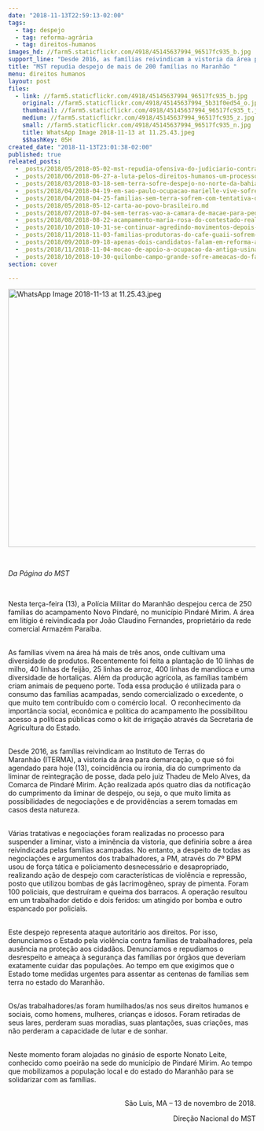 ```yaml
---
date: "2018-11-13T22:59:13-02:00"
tags:
  - tag: despejo
  - tag: reforma-agrária
  - tag: direitos-humanos
images_hd: //farm5.staticflickr.com/4918/45145637994_96517fc935_b.jpg
support_line: "Desde 2016, as famílias reivindicam a vistoria da área para demarcação, o que só foi agendado para hoje, dia do cumprimento da liminar de reintegração de posse"
title: "MST repudia despejo de mais de 200 famílias no Maranhão "
menu: direitos humanos
layout: post
files:
  - link: //farm5.staticflickr.com/4918/45145637994_96517fc935_b.jpg
    original: //farm5.staticflickr.com/4918/45145637994_5b31f0ed54_o.jpg
    thumbnail: //farm5.staticflickr.com/4918/45145637994_96517fc935_t.jpg
    medium: //farm5.staticflickr.com/4918/45145637994_96517fc935_z.jpg
    small: //farm5.staticflickr.com/4918/45145637994_96517fc935_n.jpg
    title: WhatsApp Image 2018-11-13 at 11.25.43.jpeg
    $$hashKey: 05H
created_date: "2018-11-13T23:01:38-02:00"
published: true
releated_posts:
  - _posts/2018/05/2018-05-02-mst-repudia-ofensiva-do-judiciario-contra-a-luta-pela-terra-no-rj.md
  - _posts/2018/06/2018-06-27-a-luta-pelos-direitos-humanos-um-processo-historico-de-denuncia-e-resistencia-documentado.md
  - _posts/2018/03/2018-03-18-sem-terra-sofre-despejo-no-norte-da-bahia.md
  - _posts/2018/04/2018-04-19-em-sao-paulo-ocupacao-marielle-vive-sofre-ameaca-de-reintegracao.md
  - _posts/2018/04/2018-04-25-familias-sem-terra-sofrem-com-tentativa-de-despejo-no-rn.md
  - _posts/2018/05/2018-05-12-carta-ao-povo-brasileiro.md
  - _posts/2018/07/2018-07-04-sem-terras-vao-a-camara-de-macae-para-pedir-area-do-municipio.md
  - _posts/2018/08/2018-08-22-acampamento-maria-rosa-do-contestado-realiza-1a-feira-da-semente-crioula-no-parana.md
  - _posts/2018/10/2018-10-31-se-continuar-agredindo-movimentos-depois-de-empossado-bolsonaro-cometera-crime.md
  - _posts/2018/11/2018-11-03-familias-produtoras-do-cafe-guaii-sofrem-ameaca-de-despejo.md
  - _posts/2018/09/2018-09-18-apenas-dois-candidatos-falam-em-reforma-agraria-no-plano-de-governo.md
  - _posts/2018/11/2018-11-04-mocao-de-apoio-a-ocupacao-da-antiga-usina-ariadnopolis-quilombo-campo-grande.md
  - _posts/2018/10/2018-10-30-quilombo-campo-grande-sofre-ameacas-do-fascismo.md
section: cover

---
```

<p><img alt="WhatsApp Image 2018-11-13 at 11.25.43.jpeg" height="525" src="//farm5.staticflickr.com/4918/45145637994_96517fc935_b.jpg" width="700" /></p>

<p>&nbsp;</p>

<p><em>Da P&aacute;gina do MST&nbsp;</em></p>

<p>&nbsp;</p>

<p>Nesta ter&ccedil;a-feira (13), a Pol&iacute;cia Militar do Maranh&atilde;o despejou cerca de 250 fam&iacute;lias do acampamento Novo Pindar&eacute;, no munic&iacute;pio Pindar&eacute; Mirim. A &aacute;rea em lit&iacute;gio &eacute; reivindicada por Jo&atilde;o Claudino Fernandes, propriet&aacute;rio da rede comercial Armaz&eacute;m Para&iacute;ba.</p>

<p><br />
As fam&iacute;lias vivem na &aacute;rea h&aacute; mais de tr&ecirc;s anos, onde cultivam uma diversidade de produtos. Recentemente foi feita a planta&ccedil;&atilde;o de 10 linhas de milho, 40 linhas de feij&atilde;o, 25 linhas de arroz, 400 linhas de mandioca e uma diversidade de hortali&ccedil;as. Al&eacute;m da produ&ccedil;&atilde;o agr&iacute;cola, as fam&iacute;lias tamb&eacute;m criam animais de pequeno porte. Toda essa produ&ccedil;&atilde;o &eacute; utilizada para o consumo das fam&iacute;lias acampadas, sendo comercializado o excedente, o que muito tem contribu&iacute;do com o com&eacute;rcio local.&nbsp; O reconhecimento da import&acirc;ncia social, econ&ocirc;mica e pol&iacute;tica do acampamento lhe possibilitou acesso a pol&iacute;ticas p&uacute;blicas como o kit de irriga&ccedil;&atilde;o atrav&eacute;s da Secretaria de Agricultura do Estado.</p>

<p><br />
Desde 2016, as fam&iacute;lias reivindicam ao Instituto de Terras do Maranh&atilde;o&nbsp;(ITERMA), a vistoria da &aacute;rea para&nbsp;demarca&ccedil;&atilde;o, o que s&oacute; foi agendado para hoje (13), coincid&ecirc;ncia ou ironia, dia do cumprimento da liminar de reintegra&ccedil;&atilde;o de posse, dada pelo juiz Thadeu de Melo Alves, da Comarca de Pindar&eacute; Mirim. A&ccedil;&atilde;o realizada ap&oacute;s quatro dias da notifica&ccedil;&atilde;o do cumprimento da liminar de despejo, ou seja, o que muito limita as possibilidades de negocia&ccedil;&otilde;es e de provid&ecirc;ncias a serem tomadas em casos desta natureza.</p>

<p><br />
V&aacute;rias tratativas e negocia&ccedil;&otilde;es foram realizadas no processo para suspender a liminar, visto a imin&ecirc;ncia da vistoria, que definiria sobre a &aacute;rea reivindicada pelas fam&iacute;lias acampadas.&nbsp;No entanto, a despeito de todas as negocia&ccedil;&otilde;es e argumentos dos trabalhadores, a PM, atrav&eacute;s do 7&ordm; BPM usou de for&ccedil;a t&aacute;tica e policiamento desnecess&aacute;rio e desapropriado, realizando a&ccedil;&atilde;o de despejo com caracter&iacute;sticas de viol&ecirc;ncia e repress&atilde;o, posto que utilizou bombas de g&aacute;s lacrimog&ecirc;neo, spray de pimenta. Foram 100 policiais, que destru&iacute;ram e queima dos barracos. A opera&ccedil;&atilde;o resultou em um trabalhador detido e dois feridos: um atingido por bomba e outro espancado por policiais.&nbsp;</p>

<p><br />
Este despejo representa ataque autorit&aacute;rio aos direitos. Por isso, denunciamos o Estado pela viol&ecirc;ncia contra fam&iacute;lias de trabalhadores, pela aus&ecirc;ncia na prote&ccedil;&atilde;o aos cidad&atilde;os. Denunciamos e repudiamos o desrespeito e amea&ccedil;a &agrave; seguran&ccedil;a das fam&iacute;lias por &oacute;rg&atilde;os que deveriam exatamente cuidar das popula&ccedil;&otilde;es. Ao tempo em que exigimos que o Estado tome medidas urgentes para assentar as centenas de fam&iacute;lias sem terra no estado do Maranh&atilde;o.&nbsp;&nbsp;</p>

<p><br />
Os/as trabalhadores/as foram humilhados/as nos seus direitos humanos e sociais, como homens, mulheres, crian&ccedil;as e idosos. Foram retiradas de seus lares, perderam suas moradias, suas planta&ccedil;&otilde;es, suas cria&ccedil;&otilde;es, mas n&atilde;o perderam a capacidade de lutar e de sonhar.&nbsp;</p>

<p><br />
Neste momento foram alojadas no gin&aacute;sio de esporte Nonato Leite, conhecido como poeir&atilde;o na sede do munic&iacute;pio de Pindar&eacute; Mirim. Ao tempo que mobilizamos a popula&ccedil;&atilde;o local e do estado do Maranh&atilde;o para se solidarizar com as fam&iacute;lias.&nbsp;</p>

<p style="text-align: right;"><br />
S&atilde;o Luis, MA &ndash; 13 de novembro de 2018.</p>

<p style="text-align: right;">Dire&ccedil;&atilde;o Nacional do MST</p>
